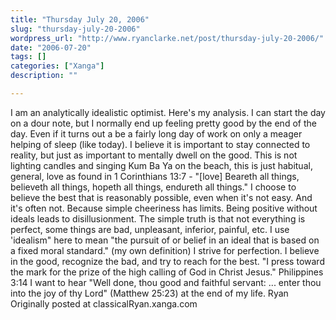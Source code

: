 ```yaml
---
title: "Thursday July 20, 2006"
slug: "thursday-july-20-2006"
wordpress_url: "http://www.ryanclarke.net/post/thursday-july-20-2006/"
date: "2006-07-20"
tags: []
categories: ["Xanga"]
description: ""

---
```


I am an analytically idealistic optimist. Here's my analysis.
I can start the day on a dour note, but I normally end up feeling pretty good by the end of the day. Even if it turns out a be a fairly long day of work on only a meager helping of sleep (like today). I believe it is important to stay connected to reality, but just as important to mentally dwell on the good. This is not lighting candles and singing Kum Ba Ya on the beach, this is just habitual, general, love as found in 1 Corinthians 13:7 - "[love] Beareth all things, believeth all things, hopeth all things, endureth all things." I choose to believe the best that is reasonably possible, even when it's not easy. And it's often not.
Because simple cheeriness has limits. Being positive without ideals leads to disillusionment. The simple truth is that not everything is perfect, some things are bad, unpleasant, inferior, painful, etc. I use 'idealism" here to mean "the pursuit of or belief in an ideal that is based on a fixed moral standard." (my own definition) I strive for perfection. I believe in the good, recognize the bad, and try to reach for the best.
"I press toward the mark for the prize of the high calling of God in Christ Jesus." Philippines 3:14
I want to hear "Well done, thou good and faithful servant: ... enter thou into the joy of thy Lord" (Matthew 25:23) at the end of my life.
Ryan
Originally posted at classicalRyan.xanga.com
